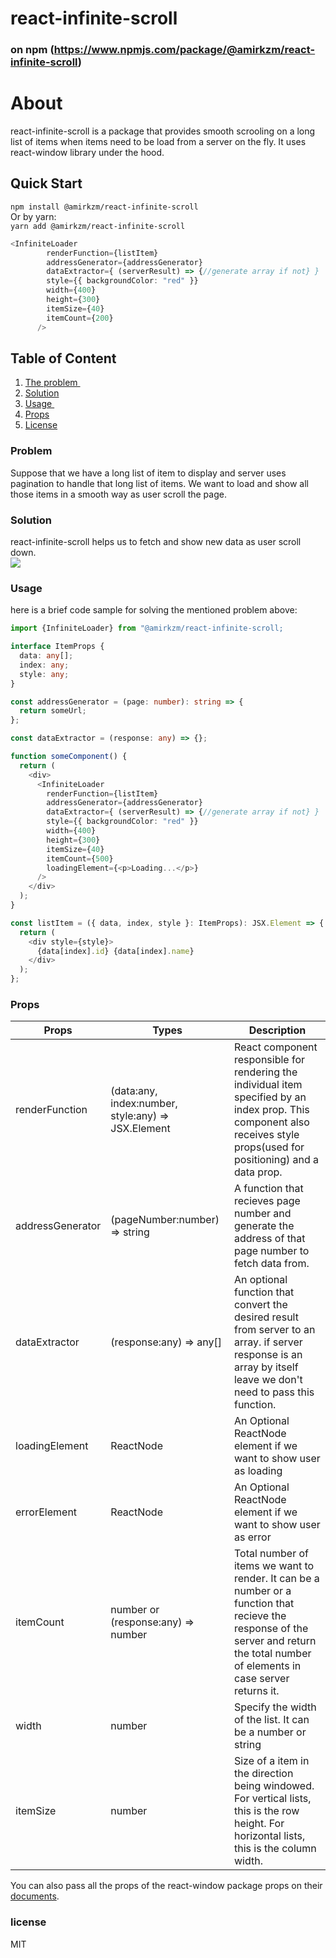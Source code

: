 # react-infinite-scroll

### on npm (https://www.npmjs.com/package/@amirkzm/react-infinite-scroll)

# About

react-infinite-scroll is a package that provides smooth scrooling on a long list of items when items need to be load from a server on the fly. It uses react-window library under the hood.

## Quick Start

<code>npm install @amirkzm/react-infinite-scroll</code><br>
Or by yarn:<br>
<code>yarn add @amirkzm/react-infinite-scroll</code>

```typescript
<InfiniteLoader
        renderFunction={listItem}
        addressGenerator={addressGenerator}
        dataExtractor={ (serverResult) => {//generate array if not} }
        style={{ backgroundColor: "red" }}
        width={400}
        height={300}
        itemSize={40}
        itemCount={200}
      />
```

## Table of Content

1. [The problem ](#problem)
2. [Solution ](#solution)
3. [Usage ](#usage)
4. [Props ](#props)
5. [License ](#license)

### Problem

Suppose that we have a long list of item to display and server uses pagination to handle that long list of items. We want to load and show all those items in a smooth way as user scroll the page.

### Solution

react-infinite-scroll helps us to fetch and show new data as user scroll down.<br>
![](https://github.com/amir253700/react-infinite-scroll/blob/main/screen.gif)

### Usage

here is a brief code sample for solving the mentioned problem above:

```typescript
import {InfiniteLoader} from "@amirkzm/react-infinite-scroll;

interface ItemProps {
  data: any[];
  index: any;
  style: any;
}

const addressGenerator = (page: number): string => {
  return someUrl;
};

const dataExtractor = (response: any) => {};

function someComponent() {
  return (
    <div>
      <InfiniteLoader
        renderFunction={listItem}
        addressGenerator={addressGenerator}
        dataExtractor={ (serverResult) => {//generate array if not} }
        style={{ backgroundColor: "red" }}
        width={400}
        height={300}
        itemSize={40}
        itemCount={500}
        loadingElement={<p>Loading...</p>}
      />
    </div>
  );
}

const listItem = ({ data, index, style }: ItemProps): JSX.Element => {
  return (
    <div style={style}>
      {data[index].id} {data[index].name}
    </div>
  );
};
```

### Props
| Props            | Types                                              | Description                                                                                                                                                                          |
|------------------|----------------------------------------------------|--------------------------------------------------------------------------------------------------------------------------------------------------------------------------------------|
| renderFunction   | (data:any, index:number, style:any) => JSX.Element | React component responsible for rendering the individual item specified by an index prop. This component also receives style props(used for positioning) and a data prop.            |
| addressGenerator | (pageNumber:number) => string                      | A function that recieves page number and generate the address of that page number to fetch data from.                                                                                |
| dataExtractor    | (response:any) => any[]                            | An optional function that convert the desired result from server to an array. if server response is an array by itself leave we don't need to pass this function.                    |
| loadingElement   | ReactNode                                          | An Optional ReactNode element if we want to show user as loading                                                                                                                     |
| errorElement     | ReactNode                                          | An Optional ReactNode element if we want to show user as error                                                                                                                       |
| itemCount        | number or (response:any) => number                 | Total number of items we want to render. It can be a number or a function that recieve the response of the server and return the total number of elements in case server returns it. |
| width            | number                                             | Specify the width of the list. It can be a number or string                                                                                                                          |
| itemSize         | number                                             | Size of a item in the direction being windowed. For vertical lists, this is the row height. For horizontal lists, this is the column width.                                          |                                        |     |     |     |

You can also pass all the props of the react-window package props on their [documents](https://react-window.vercel.app/#/api/FixedSizeList).<br>

### license

MIT
